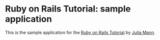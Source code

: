 # Ruby on Rails Tutorial: sample application

This is the sample application for the [Ruby on Rails Tutorial](http://railstutorial.org) by [Julia Mann](http://juliamann.me).